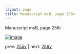 ```yaml
---
layout: page
title: Manuscript msB, page 256r
---
```


Manuscript msB, page 256r

[![image](http://www.homermultitext.org/iipsrv?OBJ=IIP,1.0&FIF=/project/homer/pyramidal/deepzoom/hmt/vbbifolio/pending/vb_255v_256r.tif&WID=100&CVT=JPEG)](http://www.homermultitext.org/ict2/?urn=urn:cite2:hmt:vbbifolio.pending:vb_255v_256r)

prev:  [255v](../255v) | next:  [256v](../256v)

